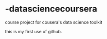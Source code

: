 # -datasciencecoursera
course project for cousera's data science toolkit

this is my first use of github.
